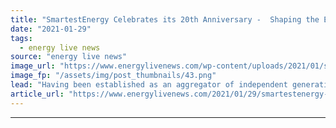 ```yaml
---
title: "SmartestEnergy Celebrates its 20th Anniversary -  Shaping the Energy Landscape Since 2001"
date: "2021-01-29"
tags: 
  - energy live news
source: "energy live news"
image_url: "https://www.energylivenews.com/wp-content/uploads/2021/01/smartestenergy-20th-anniversary_720x412px.png"
image_fp: "/assets/img/post_thumbnails/43.png"
lead: "Having been established as an aggregator of independent generation projects in 2001, SmartestEnergy marks its 20th Anniversary this year and reaffirms its commitment to driving a smarter transition to net-zero globally. "
article_url: "https://www.energylivenews.com/2021/01/29/smartestenergy-turns-20/"
---
```


---
